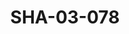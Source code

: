---
pid: SHA-03-078
title: SHA-03-078
language: en
collection: Sharhabil Ahmed
original_label: 
rights: Sharhabil Ahmed
location_of_original: Sharhabil Ahmed
photographer_or_studio: 
scanned_from: photograph 10.1 by 15
_date: 2002-2004
location: Khartoum, Coptic Club
description: Sharhabil Ahmed and Abdel Rahman al Abanodi
additional_notes: 
permission_display: 'yes'
on_server: 'no'
on_website: 'no'
permalink: /archive/en/sha-03-078.html
layout: photo-page
---